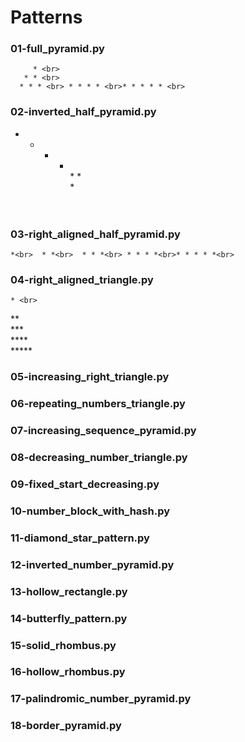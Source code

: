 # Patterns


### 01-full_pyramid.py

         * <br>
       * * <br>
      * * * <br> * * * * <br>* * * * * <br>

### 02-inverted_half_pyramid.py
 * * * * *<br>* * * *<br>* * *<br>* *<br>*<br>

### 03-right_aligned_half_pyramid.py
    *<br>  * *<br>  * * *<br> * * * *<br>* * * * *<br>

### 04-right_aligned_triangle.py

    * <br>
   **<br>
  ***<br>
 ****<br>
*****<br>

### 05-increasing_right_triangle.py

### 06-repeating_numbers_triangle.py

### 07-increasing_sequence_pyramid.py

### 08-decreasing_number_triangle.py

### 09-fixed_start_decreasing.py


### 10-number_block_with_hash.py

### 11-diamond_star_pattern.py

### 12-inverted_number_pyramid.py

### 13-hollow_rectangle.py

### 14-butterfly_pattern.py

### 15-solid_rhombus.py

### 16-hollow_rhombus.py

### 17-palindromic_number_pyramid.py


### 18-border_pyramid.py
